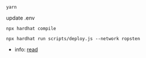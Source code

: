 
```
yarn
```

update .env

```
npx hardhat compile
```

```
npx hardhat run scripts/deploy.js --network ropsten
```

+ info: [read](https://cyprianaarons.hashnode.dev/how-to-create-an-nft-on-ethereum-blockchain-ckp8r1wzy077104s184ungppu)
